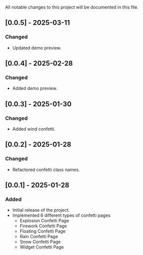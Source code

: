 All notable changes to this project will be documented in this file.

## [0.0.5] - 2025-03-11
### Changed
- Updated demo preview.

## [0.0.4] - 2025-02-28
### Changed
- Added demo preview.

## [0.0.3] - 2025-01-30
### Changed
- Added wind confetti.

## [0.0.2] - 2025-01-28
### Changed
- Refactored confetti class names.

## [0.0.1] - 2025-01-28
### Added
- Initial release of the project.
- Implemented 6 different types of confetti pages
  - Explosion Confetti Page
  - Firework Confetti Page
  - Floating Confetti Page
  - Rain Confetti Page
  - Snow Confetti Page
  - Widget Confetti Page